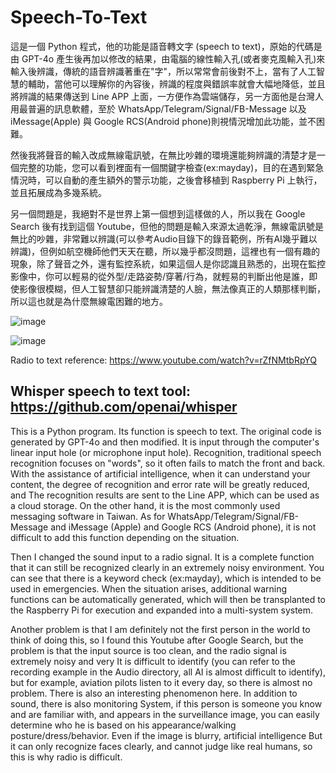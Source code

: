 # Speech-To-Text
這是一個 Python 程式，他的功能是語音轉文字 (speech to text)，原始的代碼是由 GPT-4o 產生後再加以修改的結果，由電腦的線性輸入孔(或者麥克風輸入孔)來輸入後辨識，傳統的語音辨識著重在"字"，所以常常會前後對不上，當有了人工智慧的輔助，當他可以理解你的內容後，辨識的程度與錯誤率就會大幅地降低，並且將辨識的結果傳送到 Line APP 上面，一方便作為雲端儲存，另一方面他是台灣人用最普遍的訊息軟體，至於 WhatsApp/Telegram/Signal/FB-Message 以及 iMessage(Apple) 與 Google RCS(Android phone)則視情況增加此功能，並不困難。

然後我將聲音的輸入改成無線電訊號，在無比吵雜的環境還能夠辨識的清楚才是一個完整的功能，您可以看到裡面有一個關鍵字檢查(ex:mayday)，目的在遇到緊急情況時，可以自動的產生額外的警示功能，之後會移植到 Raspberry Pi 上執行，並且拓展成為多幾系統。

另一個問題是，我絕對不是世界上第一個想到這樣做的人，所以我在 Google Search 後有找到這個 Youtube，但他的問題是輸入來源太過乾淨，無線電訊號是無比的吵雜，非常難以辨識(可以參考Audio目錄下的錄音範例，所有AI幾乎難以辨識)，但例如航空機師他們天天在聽，所以幾乎都沒問題，這裡也有一個有趣的現象，除了聲音之外，還有監控系統，如果這個人是你認識且熟悉的，出現在監控影像中，你可以輕易的從外型/走路姿勢/穿著/行為，就輕易的判斷出他是誰，即使影像很模糊，但人工智慧卻只能辨識清楚的人臉，無法像真正的人類那樣判斷，所以這也就是為什麼無線電困難的地方。

![image](https://github.com/user-attachments/assets/1ea08e20-616f-41b9-8fe7-9e027584ef5f)

![image](https://github.com/user-attachments/assets/2e0f2566-0660-45c5-a548-48a0bbcc30e4)


Radio to text reference:
https://www.youtube.com/watch?v=rZfNMtbRpYQ

Whisper speech to text tool:
https://github.com/openai/whisper
------------------------------------

This is a Python program. Its function is speech to text. The original code is generated by GPT-4o and then modified. It is input through the computer's linear input hole (or microphone input hole). Recognition, traditional speech recognition focuses on "words", so it often fails to match the front and back. With the assistance of artificial intelligence, when it can understand your content, the degree of recognition and error rate will be greatly reduced, and The recognition results are sent to the Line APP, which can be used as a cloud storage. On the other hand, it is the most commonly used messaging software in Taiwan. As for WhatsApp/Telegram/Signal/FB-Message and iMessage (Apple) and Google RCS (Android phone), it is not difficult to add this function depending on the situation.

Then I changed the sound input to a radio signal. It is a complete function that it can still be recognized clearly in an extremely noisy environment. You can see that there is a keyword check (ex:mayday), which is intended to be used in emergencies. When the situation arises, additional warning functions can be automatically generated, which will then be transplanted to the Raspberry Pi for execution and expanded into a multi-system system.

Another problem is that I am definitely not the first person in the world to think of doing this, so I found this Youtube after Google Search, but the problem is that the input source is too clean, and the radio signal is extremely noisy and very It is difficult to identify (you can refer to the recording example in the Audio directory, all AI is almost difficult to identify), but for example, aviation pilots listen to it every day, so there is almost no problem. There is also an interesting phenomenon here. In addition to sound, there is also monitoring System, if this person is someone you know and are familiar with, and appears in the surveillance image, you can easily determine who he is based on his appearance/walking posture/dress/behavior. Even if the image is blurry, artificial intelligence But it can only recognize faces clearly, and cannot judge like real humans, so this is why radio is difficult.
